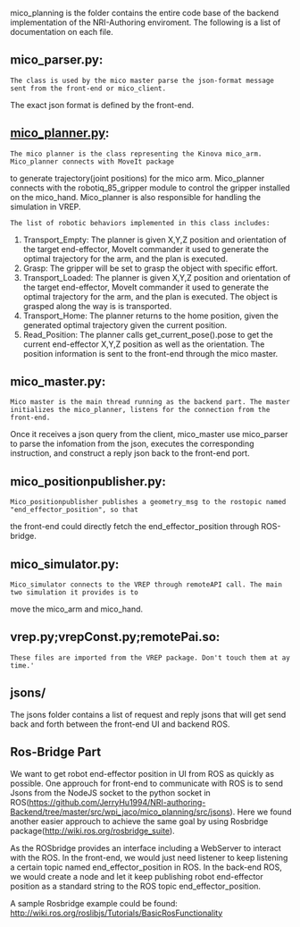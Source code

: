 mico_planning is the folder contains the entire code base of the backend implementation of the
NRI-Authoring enviroment. The following is a list of documentation on each file.

## mico_parser.py:
    The class is used by the mico master parse the json-format message sent from the front-end or mico_client.
The exact json format is defined by the front-end.

## [mico_planner.py](https://github.com/JerryHu1994/NRI-authoring-Backend/blob/master/src/mico_therbligs/mico_planning/src/mico_planner.py):
    The mico planner is the class representing the Kinova mico_arm. Mico_planner connects with MoveIt package
to generate trajectory(joint positions) for the mico arm. Mico_planner connects with the
robotiq_85_gripper module to control the gripper installed on the mico_hand. Mico_planner is also
responsible for handling the simulation in VREP.

    The list of robotic behaviors implemented in this class includes:
  1. Transport_Empty: The planner is given X,Y,Z position and orientation of the target end-effector, MoveIt commander it used to generate the optimal trajectory for the arm, and the plan is executed.
  2. Grasp: The gripper will be set to grasp the object with specific effort.
  3. Transport_Loaded: The planner is given X,Y,Z position and orientation of the target end-effector, MoveIt commander it used to generate the optimal trajectory for the arm, and the plan is executed. The object is grasped along the way is is transported.
  4. Transport_Home: The planner returns to the home position, given the generated optimal trajectory given the current position.
  5. Read_Position: The planner calls get_current_pose().pose to get the current end-effector X,Y,Z position as well as the orientation. The position information is sent to the front-end through the mico master. 

## mico_master.py:
    Mico master is the main thread running as the backend part. The master initializes the mico_planner, listens for the connection from the front-end.
Once it receives a json query from the client, mico_master use mico_parser to parse the infomation from the json,
executes the corresponding instruction, and construct a reply json back to the front-end port.

## mico_positionpublisher.py:
    Mico_positionpublisher publishes a geometry_msg to the rostopic named "end_effector_position", so that
the front-end could directly fetch the end_effector_position through ROS-bridge.

## mico_simulator.py:
    Mico_simulator connects to the VREP through remoteAPI call. The main two simulation it provides is to
move the mico_arm and mico_hand.

## vrep.py;vrepConst.py;remotePai.so:
    These files are imported from the VREP package. Don't touch them at ay time.'

## jsons/
  The jsons folder contains a list of request and reply jsons that will get send back and forth between the front-end UI and backend ROS.

## Ros-Bridge Part
We want to get robot end-effector position in UI from ROS as quickly as possible. One approuch for front-end to communicate with ROS is to send Jsons from the NodeJS socket to the python socket in ROS(https://github.com/JerryHu1994/NRI-authoring-Backend/tree/master/src/wpi_jaco/mico_planning/src/jsons). Here we found another easier approuch to achieve the same goal by using Rosbridge package(http://wiki.ros.org/rosbridge_suite).

As the ROSbridge provides an interface including a WebServer to interact with the ROS. In the front-end, we would just need listener to keep listening a certain topic named end_effector_position in ROS. In the back-end ROS, we would create a node and let it keep publishing robot end-effector position as a standard string to the ROS topic end_effector_position.

A sample Rosbridge example could be found: http://wiki.ros.org/roslibjs/Tutorials/BasicRosFunctionality
